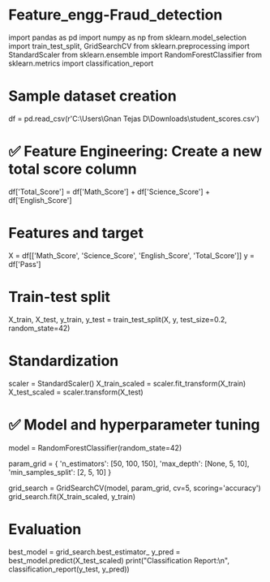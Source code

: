 # Feature_engg-Fraud_detection
import pandas as pd
import numpy as np
from sklearn.model_selection import train_test_split, GridSearchCV
from sklearn.preprocessing import StandardScaler
from sklearn.ensemble import RandomForestClassifier
from sklearn.metrics import classification_report

# Sample dataset creation
df = pd.read_csv(r'C:\Users\Gnan Tejas D\Downloads\student_scores.csv')

# ✅ Feature Engineering: Create a new total score column
df['Total_Score'] = df['Math_Score'] + df['Science_Score'] + df['English_Score']

# Features and target
X = df[['Math_Score', 'Science_Score', 'English_Score', 'Total_Score']]
y = df['Pass']

# Train-test split
X_train, X_test, y_train, y_test = train_test_split(X, y, test_size=0.2, random_state=42)

# Standardization
scaler = StandardScaler()
X_train_scaled = scaler.fit_transform(X_train)
X_test_scaled = scaler.transform(X_test)

# ✅ Model and hyperparameter tuning
model = RandomForestClassifier(random_state=42)

param_grid = {
    'n_estimators': [50, 100, 150],
    'max_depth': [None, 5, 10],
    'min_samples_split': [2, 5, 10]
}

grid_search = GridSearchCV(model, param_grid, cv=5, scoring='accuracy')
grid_search.fit(X_train_scaled, y_train)

# Evaluation
best_model = grid_search.best_estimator_
y_pred = best_model.predict(X_test_scaled)
print("Classification Report:\n", classification_report(y_test, y_pred))
